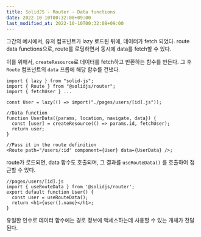 ```yaml
---
title: SolidJS - Router - Data functions
date: 2022-10-10T00:32:08+09:00
last_modified_at: 2022-10-10T00:32:08+09:00
---
```


그간의 예시에서, 유저 컴포넌트가 lazy 로드된 뒤에, 데이터가 fetch 되었다. route data functions으로, route를 로딩하면서 동시에 data를 fetch할 수 있다.

이를 위해서, `createResource`로 데이터를 fetch하고 반환하는 함수를 만든다. 그 후 `Route` 컴포넌트의 `data` 프롭에 해당 함수를 건낸다.

```tsx
import { lazy } from "solid-js";
import { Route } from "@solidjs/router";
import { fetchUser } ... 

const User = lazy(() => import("./pages/users/[id].js"));

//Data function
function UserData({params, location, navigate, data}) {
  const [user] = createResource(() => params.id, fetchUser);
  return user;
}

//Pass it in the route definition
<Route path="/users/:id" component={User} data={UserData} />;
```

route가 로드되면, data 함수도 호출되며, 그 결과를 `useRouteData()` 를 호출하여 접근할 수 있다.

```tsx
//pages/users/[id].js
import { useRouteData } from '@solidjs/router';
export default function User() {
  const user = useRouteData();
  return <h1>{user().name}</h1>;
}
```

유일한 인수로 데이터 함수에는 경로 정보에 액세스하는데 사용할 수 있는 개체가 전달된다.